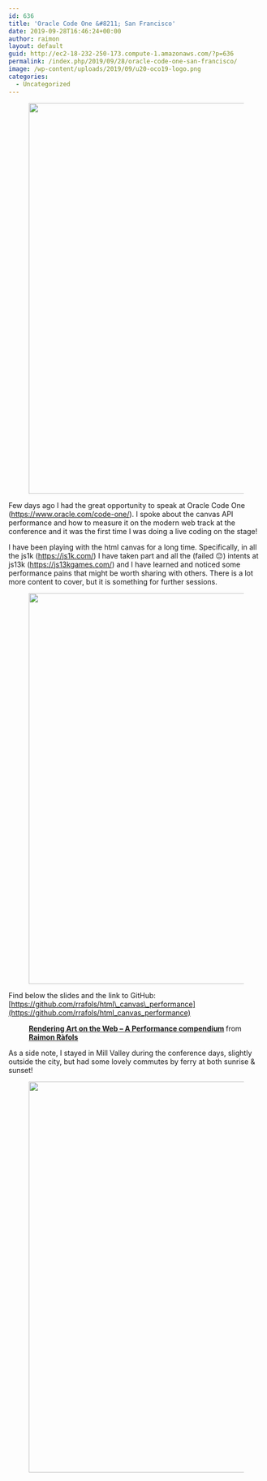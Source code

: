 ```yaml
---
id: 636
title: 'Oracle Code One &#8211; San Francisco'
date: 2019-09-28T16:46:24+00:00
author: raimon
layout: default
guid: http://ec2-18-232-250-173.compute-1.amazonaws.com/?p=636
permalink: /index.php/2019/09/28/oracle-code-one-san-francisco/
image: /wp-content/uploads/2019/09/u20-oco19-logo.png
categories:
  - Uncategorized
---
```

<figure class="wp-block-image alignwide"><img loading="lazy" width="1024" height="768" src="http://ec2-18-232-250-173.compute-1.amazonaws.com/wp-content/uploads/2019/09/IMG-4343_-1024x768.jpg" alt="" class="wp-image-640" srcset="http://blog.rafols.org/wp-content/uploads/2019/09/IMG-4343_-1024x768.jpg 1024w, http://blog.rafols.org/wp-content/uploads/2019/09/IMG-4343_-300x225.jpg 300w, http://blog.rafols.org/wp-content/uploads/2019/09/IMG-4343_-768x576.jpg 768w, http://blog.rafols.org/wp-content/uploads/2019/09/IMG-4343_-1600x1200.jpg 1600w, http://blog.rafols.org/wp-content/uploads/2019/09/IMG-4343_.jpg 2048w" sizes="(max-width: 1024px) 100vw, 1024px" /></figure> 

Few days ago I had the great opportunity to speak at Oracle Code One (<https://www.oracle.com/code-one/>). I spoke about the canvas API performance and how to measure it on the modern web track at the conference and it was the first time I was doing a live coding on the stage!

I have been playing with the html canvas for a long time. Specifically, in all the js1k (<https://js1k.com/>) I have taken part and all the (failed 😔) intents at js13k (<https://js13kgames.com/>) and I have learned and noticed some performance pains that might be worth sharing with others. There is a lot more content to cover, but it is something for further sessions.<figure class="wp-block-image">

<img loading="lazy" width="1024" height="768" src="http://ec2-18-232-250-173.compute-1.amazonaws.com/wp-content/uploads/2019/09/IMG-4500_-1024x768.jpg" alt="" class="wp-image-638" srcset="http://blog.rafols.org/wp-content/uploads/2019/09/IMG-4500_-1024x768.jpg 1024w, http://blog.rafols.org/wp-content/uploads/2019/09/IMG-4500_-300x225.jpg 300w, http://blog.rafols.org/wp-content/uploads/2019/09/IMG-4500_-768x576.jpg 768w, http://blog.rafols.org/wp-content/uploads/2019/09/IMG-4500_-1600x1200.jpg 1600w, http://blog.rafols.org/wp-content/uploads/2019/09/IMG-4500_.jpg 2048w" sizes="(max-width: 1024px) 100vw, 1024px" /> </figure> 

Find below the slides and the link to GitHub: [https://github.com/rrafols/html\_canvas\_performance](https://github.com/rrafols/html_canvas_performance)<figure class="wp-block-embed-slideshare wp-block-embed is-type-rich is-provider-slideshare wp-embed-aspect-1-1 wp-has-aspect-ratio">

<div class="wp-block-embed__wrapper">
  <div style="margin-bottom:5px">
    <strong> <a href="https://www.slideshare.net/RaimonRls/rendering-art-on-the-web-a-performance-compendium" title="Rendering Art on the Web - A Performance compendium" target="_blank">Rendering Art on the Web &#8211; A Performance compendium</a> </strong> from <strong><a href="https://www.slideshare.net/RaimonRls" target="_blank">Raimon Ràfols</a></strong>
  </div>
</div></figure> 

As a side note, I stayed in Mill Valley during the conference days, slightly outside the city, but had some lovely commutes by ferry at both sunrise & sunset!<figure class="wp-block-image">

<img loading="lazy" width="1024" height="768" src="http://ec2-18-232-250-173.compute-1.amazonaws.com/wp-content/uploads/2019/09/IMG_4566-1024x768.jpg" alt="" class="wp-image-637" srcset="http://blog.rafols.org/wp-content/uploads/2019/09/IMG_4566-1024x768.jpg 1024w, http://blog.rafols.org/wp-content/uploads/2019/09/IMG_4566-300x225.jpg 300w, http://blog.rafols.org/wp-content/uploads/2019/09/IMG_4566-768x576.jpg 768w, http://blog.rafols.org/wp-content/uploads/2019/09/IMG_4566-1600x1200.jpg 1600w, http://blog.rafols.org/wp-content/uploads/2019/09/IMG_4566.jpg 2048w" sizes="(max-width: 1024px) 100vw, 1024px" /> </figure>
